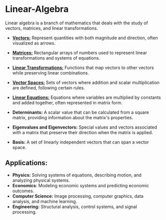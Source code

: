 # Linear-Algebra
Linear algebra is a branch of mathematics that deals with the study of vectors, matrices, and linear transformations.

* **[Vectors:](./Vectors.ipynb)**
Represent quantities with both magnitude and direction, often visualized as arrows.

* **[Matrices:](./Matrices.ipynb)**
Rectangular arrays of numbers used to represent linear transformations and systems of equations.

* **[Linear Transformations:](./Linear_Transformations.ipynb)**
Functions that map vectors to other vectors while preserving linear combinations.

* **[Vector Spaces:](./Vector_Spaces.ipynb)**
Sets of vectors where addition and scalar multiplication are defined, following certain rules.

* **[Linear Equations:](./Linear_Equations.ipynb)**
Equations where variables are multiplied by constants and added together, often represented in matrix form.

* **Determinants:**
A scalar value that can be calculated from a square matrix, providing information about the matrix's properties.

* **Eigenvalues and Eigenvectors:**
Special values and vectors associated with a matrix that preserve their direction when the matrix is applied.

* **Basis:**
A set of linearly independent vectors that can span a vector space.

## Applications:
* **Physics:** Solving systems of equations, describing motion, and analyzing physical systems.
* **Economics**: Modeling economic systems and predicting economic outcomes.
* **Computer Science:** Image processing, computer graphics, data analysis, and machine learning.
* **Engineering:** Structural analysis, control systems, and signal processing. 
